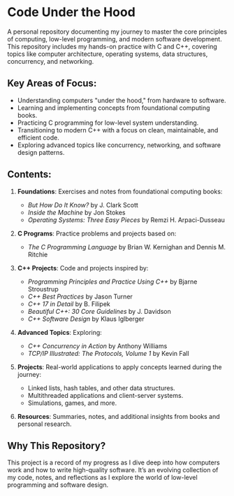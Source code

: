# Code Under the Hood

A personal repository documenting my journey to master the core principles of computing, low-level programming, and modern software development. This repository includes my hands-on practice with C and C++, covering topics like computer architecture, operating systems, data structures, concurrency, and networking.

## Key Areas of Focus:
- Understanding computers "under the hood," from hardware to software.
- Learning and implementing concepts from foundational computing books.
- Practicing C programming for low-level system understanding.
- Transitioning to modern C++ with a focus on clean, maintainable, and efficient code.
- Exploring advanced topics like concurrency, networking, and software design patterns.

## Contents:
1. **Foundations**: Exercises and notes from foundational computing books:
   - *But How Do It Know?* by J. Clark Scott
   - *Inside the Machine* by Jon Stokes
   - *Operating Systems: Three Easy Pieces* by Remzi H. Arpaci-Dusseau

2. **C Programs**: Practice problems and projects based on:
   - *The C Programming Language* by Brian W. Kernighan and Dennis M. Ritchie

3. **C++ Projects**: Code and projects inspired by:
   - *Programming Principles and Practice Using C++* by Bjarne Stroustrup
   - *C++ Best Practices* by Jason Turner
   - *C++ 17 in Detail* by B. Filipek
   - *Beautiful C++: 30 Core Guidelines* by J. Davidson
   - *C++ Software Design* by Klaus Iglberger

4. **Advanced Topics**: Exploring:
   - *C++ Concurrency in Action* by Anthony Williams
   - *TCP/IP Illustrated: The Protocols, Volume 1* by Kevin Fall

5. **Projects**: Real-world applications to apply concepts learned during the journey:
   - Linked lists, hash tables, and other data structures.
   - Multithreaded applications and client-server systems.
   - Simulations, games, and more.

6. **Resources**: Summaries, notes, and additional insights from books and personal research.

## Why This Repository?
This project is a record of my progress as I dive deep into how computers work and how to write high-quality software. It’s an evolving collection of my code, notes, and reflections as I explore the world of low-level programming and software design.
